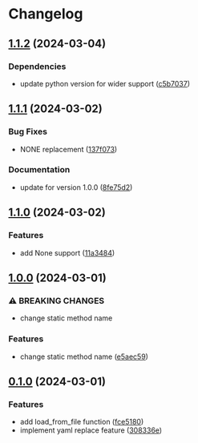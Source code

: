 # Changelog

## [1.1.2](https://github.com/01Joseph-Hwang10/yaml-replace/compare/yaml-replace-v1.1.1...yaml-replace-v1.1.2) (2024-03-04)


### Dependencies

* update python version for wider support ([c5b7037](https://github.com/01Joseph-Hwang10/yaml-replace/commit/c5b70378a17c4e2246a820318e37fa509778ef23))

## [1.1.1](https://github.com/01Joseph-Hwang10/yaml-replace/compare/yaml-replace-v1.1.0...yaml-replace-v1.1.1) (2024-03-02)


### Bug Fixes

* NONE replacement ([137f073](https://github.com/01Joseph-Hwang10/yaml-replace/commit/137f073a37d81f93074a66a084abebbf96012377))


### Documentation

* update for version 1.0.0 ([8fe75d2](https://github.com/01Joseph-Hwang10/yaml-replace/commit/8fe75d26081bf26d6ed6f427ba4013029fa7854e))

## [1.1.0](https://github.com/01Joseph-Hwang10/yaml-replace/compare/yaml-replace-v1.0.0...yaml-replace-v1.1.0) (2024-03-02)


### Features

* add None support ([11a3484](https://github.com/01Joseph-Hwang10/yaml-replace/commit/11a3484f4d6e3bb00cb0dc6f7f0fb4046736510c))

## [1.0.0](https://github.com/01Joseph-Hwang10/yaml-replace/compare/yaml-replace-v0.1.0...yaml-replace-v1.0.0) (2024-03-01)


### ⚠ BREAKING CHANGES

* change static method name

### Features

* change static method name ([e5aec59](https://github.com/01Joseph-Hwang10/yaml-replace/commit/e5aec5941abc916e2924f708f0fcefe07a173ca3))

## [0.1.0](https://github.com/01Joseph-Hwang10/yaml-replace/compare/yaml-replace-v0.0.1...yaml-replace-v0.1.0) (2024-03-01)


### Features

* add load_from_file function ([fce5180](https://github.com/01Joseph-Hwang10/yaml-replace/commit/fce5180e98b53af68279e6a4b821c1dc5318fd13))
* implement yaml replace feature ([308336e](https://github.com/01Joseph-Hwang10/yaml-replace/commit/308336ee353ad220dcb64ca06abd410d34435813))
